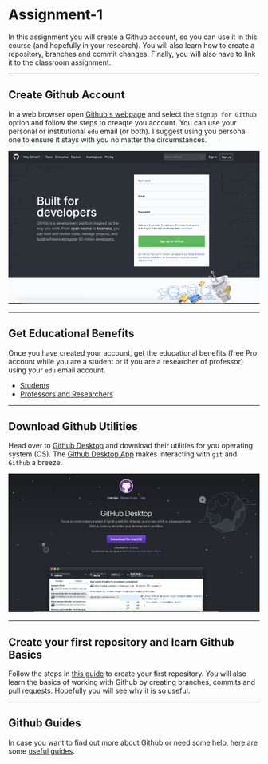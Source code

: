 # Assignment-1
In this assignment you will create a Github account, so you can use it in this course (and hopefully in your research). You will also learn how to create a repository, branches and commit changes. Finally, you will also have to link it to the classroom assignment.

---
## Create Github Account

In a web browser open [Github's webpage](https://github.com/) and select the ``Signup for Github`` option and follow the steps to creaqte you account.
You can use your personal or institutional ``edu`` email (or both). I suggest using you personal one to ensure it stays with you no matter the circumstances. 

![sign-up-github](./pics/sign-up-github.png)

---
## Get Educational Benefits

Once you have created your account, get the educational benefits (free Pro account while you are a student or if you are a researcher of professor) using your ``edu`` email account.

* [Students](https://education.github.com/pack)
* [Professors and Researchers](https://education.github.com/toolbox)

---
## Download Github Utilities

Head over to [Github Desktop](https://desktop.github.com/) and download their utilities for you operating system (OS). The [Github Desktop App](https://desktop.github.com/) makes interacting with ``git`` and ``Github`` a breeze.

![Github-Desktop](./pics/Github-Desktop.png)

---
## Create your first repository and learn Github Basics

Follow the steps in [this guide](https://guides.github.com/activities/hello-world/) to create your first repository. You will also learn the basics of working with Github by creating branches, commits and pull requests. Hopefully you will see why it is so useful.

---
## Github Guides
In case you want to find out more about [Github](https://github.com/) or need some help, here are some [useful guides](https://guides.github.com/).